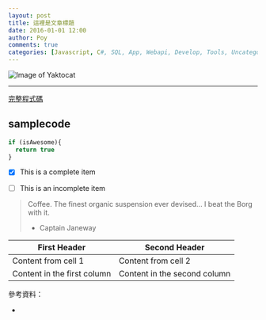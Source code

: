 ```yaml
---
layout: post
title: 這裡是文章標題
date: 2016-01-01 12:00
author: Poy
comments: true
categories: [Javascript, C#, SQL, App, Webapi, Develop, Tools, Uncategorized]
---
```


![Image of Yaktocat](https://octodex.github.com/images/twenty-percent-cooler-octocat.png)

----------

[完整程式碼](#samplecode)

## samplecode

```javascript
if (isAwesome){
  return true
}
```

- [x] This is a complete item
- [ ] This is an incomplete item


> Coffee. The finest organic suspension ever devised... I beat the Borg with it.
> - Captain Janeway

First Header | Second Header
------------ | -------------
Content from cell 1 | Content from cell 2
Content in the first column | Content in the second column


參考資料：

* []()